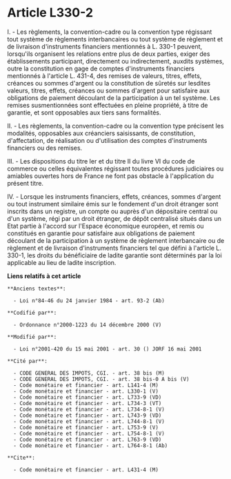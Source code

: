 # Article L330-2

I. - Les règlements, la convention-cadre ou la convention type régissant tout système de règlements interbancaires ou tout
système de règlement et de livraison d'instruments financiers mentionnés à L. 330-1 peuvent, lorsqu'ils organisent les
relations entre plus de deux parties, exiger des établissements participant, directement ou indirectement, auxdits systèmes,
outre la constitution en gage de comptes d'instruments financiers mentionnés à l'article L. 431-4, des remises de valeurs,
titres, effets, créances ou sommes d'argent ou la constitution de sûretés sur lesdites valeurs, titres, effets, créances ou
sommes d'argent pour satisfaire aux obligations de paiement découlant de la participation à un tel système. Les remises
susmentionnées sont effectuées en pleine propriété, à titre de garantie, et sont opposables aux tiers sans formalités.

II. - Les règlements, la convention-cadre ou la convention type précisent les modalités, opposables aux créanciers
saisissants, de constitution, d'affectation, de réalisation ou d'utilisation des comptes d'instruments financiers ou des
remises.

III. - Les dispositions du titre Ier et du titre II du livre VI du code de commerce ou celles équivalentes régissant toutes
procédures judiciaires ou amiables ouvertes hors de France ne font pas obstacle à l'application du présent titre.

IV. - Lorsque les instruments financiers, effets, créances, sommes d'argent ou tout instrument similaire émis sur le
fondement d'un droit étranger sont inscrits dans un registre, un compte ou auprès d'un dépositaire central ou d'un système,
régi par un droit étranger, de dépôt centralisé situés dans un Etat partie à l'accord sur l'Espace économique européen, et
remis ou constitués en garantie pour satisfaire aux obligations de paiement découlant de la participation à un système de
règlement interbancaire ou de règlement et de livraison d'instruments financiers tel que défini à l'article L. 330-1, les
droits du bénéficiaire de ladite garantie sont déterminés par la loi applicable au lieu de ladite inscription.

**Liens relatifs à cet article**

	**Anciens textes**:

	  - Loi n°84-46 du 24 janvier 1984 - art. 93-2 (Ab)

	**Codifié par**:

	  - Ordonnance n°2000-1223 du 14 décembre 2000 (V)

	**Modifié par**:

	  - Loi n°2001-420 du 15 mai 2001 - art. 30 () JORF 16 mai 2001

	**Cité par**:

	  - CODE GENERAL DES IMPOTS, CGI. - art. 38 bis (M)
	  - CODE GENERAL DES IMPOTS, CGI. - art. 38 bis-0 A bis (V)
	  - Code monétaire et financier - art. L141-4 (M)
	  - Code monétaire et financier - art. L330-1 (V)
	  - Code monétaire et financier - art. L733-9 (VD)
	  - Code monétaire et financier - art. L734-3 (VT)
	  - Code monétaire et financier - art. L734-8-1 (V)
	  - Code monétaire et financier - art. L743-9 (VD)
	  - Code monétaire et financier - art. L744-8-1 (V)
	  - Code monétaire et financier - art. L753-9 (V)
	  - Code monétaire et financier - art. L754-8-1 (V)
	  - Code monétaire et financier - art. L763-9 (VD)
	  - Code monétaire et financier - art. L764-8-1 (Ab)

	**Cite**:

	  - Code monétaire et financier - art. L431-4 (M)
